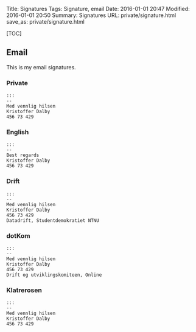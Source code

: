 Title: Signatures
Tags: Signature, email
Date: 2016-01-01 20:47
Modified: 2016-01-01 20:50
Summary: Signatures
URL: private/signature.html
save_as: private/signature.html

[TOC]

## Email
This is my email signatures.

### Private

    :::
    --
    Med vennlig hilsen
    Kristoffer Dalby
    456 73 429

### English

    :::
    --
    Best regards
    Kristoffer Dalby
    456 73 429


### Drift

    :::
    --
    Med vennlig hilsen
    Kristoffer Dalby
    456 73 429
    Datadrift, Studentdemokratiet NTNU

### dotKom

    :::
    --
    Med vennlig hilsen
    Kristoffer Dalby
    456 73 429
    Drift og utviklingskomiteen, Online

### Klatrerosen

    :::
    --
    Med vennlig hilsen
    Kristoffer Dalby
    456 73 429
